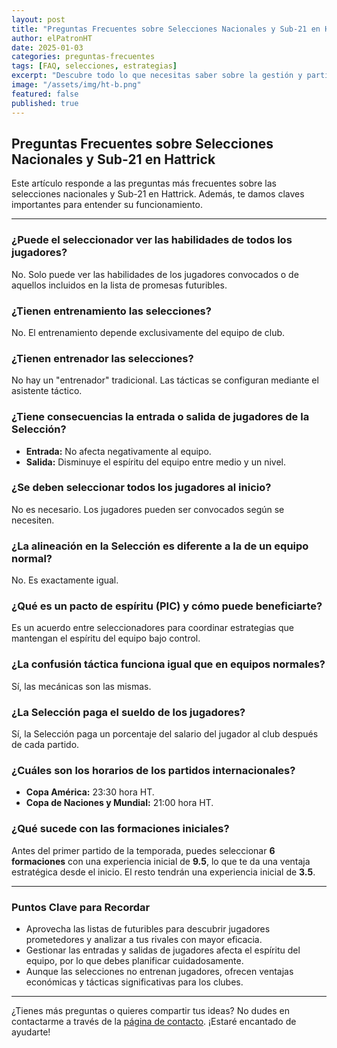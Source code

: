 ```yaml
---
layout: post
title: "Preguntas Frecuentes sobre Selecciones Nacionales y Sub-21 en Hattrick"
author: elPatronHT
date: 2025-01-03
categories: preguntas-frecuentes
tags: [FAQ, selecciones, estrategias]
excerpt: "Descubre todo lo que necesitas saber sobre la gestión y participación en las selecciones nacionales y Sub-21 en Hattrick, desde tácticas hasta aspectos clave que te ayudarán a triunfar."
image: "/assets/img/ht-b.png"
featured: false
published: true
---
```


## Preguntas Frecuentes sobre Selecciones Nacionales y Sub-21 en Hattrick

Este artículo responde a las preguntas más frecuentes sobre las selecciones nacionales y Sub-21 en Hattrick. Además, te damos claves importantes para entender su funcionamiento.

---

### ¿Puede el seleccionador ver las habilidades de todos los jugadores?

No. Solo puede ver las habilidades de los jugadores convocados o de aquellos incluidos en la lista de promesas futuribles.

### ¿Tienen entrenamiento las selecciones?

No. El entrenamiento depende exclusivamente del equipo de club.

### ¿Tienen entrenador las selecciones?

No hay un "entrenador" tradicional. Las tácticas se configuran mediante el asistente táctico.

### ¿Tiene consecuencias la entrada o salida de jugadores de la Selección?

- **Entrada:** No afecta negativamente al equipo.
- **Salida:** Disminuye el espíritu del equipo entre medio y un nivel.

### ¿Se deben seleccionar todos los jugadores al inicio?

No es necesario. Los jugadores pueden ser convocados según se necesiten.

### ¿La alineación en la Selección es diferente a la de un equipo normal?

No. Es exactamente igual.

### ¿Qué es un pacto de espíritu (PIC) y cómo puede beneficiarte?

Es un acuerdo entre seleccionadores para coordinar estrategias que mantengan el espíritu del equipo bajo control.

### ¿La confusión táctica funciona igual que en equipos normales?

Sí, las mecánicas son las mismas.

### ¿La Selección paga el sueldo de los jugadores?

Sí, la Selección paga un porcentaje del salario del jugador al club después de cada partido.

### ¿Cuáles son los horarios de los partidos internacionales?

- **Copa América:** 23:30 hora HT.
- **Copa de Naciones y Mundial:** 21:00 hora HT.

### ¿Qué sucede con las formaciones iniciales?

Antes del primer partido de la temporada, puedes seleccionar **6 formaciones** con una experiencia inicial de **9.5**, lo que te da una ventaja estratégica desde el inicio. El resto tendrán una experiencia inicial de **3.5**.

---

### Puntos Clave para Recordar

- Aprovecha las listas de futuribles para descubrir jugadores prometedores y analizar a tus rivales con mayor eficacia.
- Gestionar las entradas y salidas de jugadores afecta el espíritu del equipo, por lo que debes planificar cuidadosamente.
- Aunque las selecciones no entrenan jugadores, ofrecen ventajas económicas y tácticas significativas para los clubes.

---

¿Tienes más preguntas o quieres compartir tus ideas? No dudes en contactarme a través de la [página de contacto](/contacto/). ¡Estaré encantado de ayudarte!
